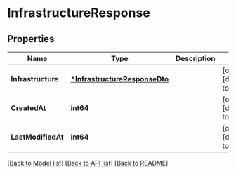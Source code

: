 # InfrastructureResponse

## Properties
Name | Type | Description | Notes
------------ | ------------- | ------------- | -------------
**Infrastructure** | [***InfrastructureResponseDto**](InfrastructureResponseDTO.md) |  | [optional] [default to null]
**CreatedAt** | **int64** |  | [optional] [default to null]
**LastModifiedAt** | **int64** |  | [optional] [default to null]

[[Back to Model list]](../README.md#documentation-for-models) [[Back to API list]](../README.md#documentation-for-api-endpoints) [[Back to README]](../README.md)

